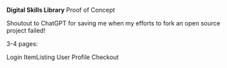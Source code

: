 **Digital Skills Library**
Proof of Concept

Shoutout to ChatGPT for saving me when my efforts to fork an open source project failed!

3-4 pages:

Login
ItemListing
User Profile
Checkout
